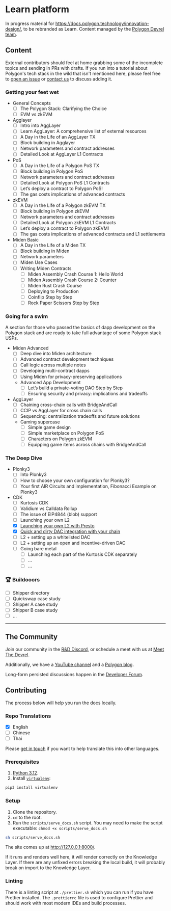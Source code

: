 # Learn platform

In progress material for <https://docs.polygon.technology/innovation-design/>,
to be rebranded as Learn. Content managed by the
[Polygon Devrel team](https://polygon.technology/community/meet-the-devrel).

## Content

External contributors should feel at home grabbing some of the incomplete topics
and sending in PRs with drafts. If you run into a tutorial about Polygon's tech
stack in the wild that isn't mentioned here, please feel free to
[open an issue](https://github.com/0xPolygon/devrel-docs/issues) or
[contact us](https://polygon.technology/community/meet-the-devrel) to discuss
adding it.

### Getting your feet wet

- General Concepts
  - [ ] The Polygon Stack: Clarifying the Choice
  - [ ] EVM vs zkEVM
- Agglayer
  - [ ] Intro into AggLayer
  - [ ] Learn AggLayer: A comprehensive list of external resources
  - [ ] A Day in the Life of an AggLayer TX
  - [ ] Block building in Agglayer
  - [ ] Network parameters and contract addresses
  - [ ] Detailed Look at AggLayer L1 Contracts
- PoS
  - [ ] A Day in the Life of a Polygon PoS TX
  - [ ] Block building in Polygon PoS
  - [ ] Network parameters and contract addresses
  - [ ] Detailed Look at Polygon PoS L1 Contracts
  - [ ] Let’s deploy a contract to Polygon PoS!
  - [ ] The gas costs implications of advanced contracts
- zkEVM
  - [ ] A Day in the Life of a Polygon zkEVM TX
  - [ ] Block building in Polygon zkEVM
  - [ ] Network parameters and contract addresses
  - [ ] Detailed Look at Polygon zkEVM L1 Contracts
  - [ ] Let’s deploy a contract to Polygon zkEVM!
  - [ ] The gas costs implications of advanced contracts and L1 settlements
- Miden Basic
  - [ ] A Day in the Life of a Miden TX
  - [ ] Block building in Miden
  - [ ] Network parameters
  - [ ] Miden Use Cases
  - [ ] Writing Miden Contracts
    - [ ] Miden Assembly Crash Course 1: Hello World
    - [ ] Miden Assembly Crash Course 2: Counter
    - [ ] Miden Rust Crash Course
    - [ ] Deploying to Production
    - [ ] Coinflip Step by Step
    - [ ] Rock Paper Scissors Step by Step

### Going for a swim

A section for those who passed the basics of dapp development on the Polygon
stack and are ready to take full advantage of some Polygon stack USPs.

- Miden Advanced
  - [ ] Deep dive into Miden architecture
  - [ ] Advanced contract development techniques
  - [ ] Call logic across multiple notes
  - [ ] Developing multi-contract dapps
  - [ ] Using Miden for privacy-preserving applications
  - Advanced App Development
    - [ ] Let’s build a private-voting DAO Step by Step
    - [ ] Ensuring security and privacy: implications and tradeoffs
- AggLayer
  - [ ] Chaining cross-chain calls with BridgeAndCall
  - [ ] CCIP vs AggLayer for cross chain calls
  - [ ] Sequencing: centralization tradeoffs and future solutions
  - Gaming supercase
    - [ ] Simple game design
    - [ ] Simple marketplace on Polygon PoS
    - [ ] Characters on Polygon zkEVM
    - [ ] Equipping game items across chains with BridgeAndCall

### The Deep Dive

- Plonky3
  - [ ] Into Plonky3
  - [ ] How to choose your own configuration for Plonky3?
  - [ ] Your first AIR Circuits and implementation, Fibonacci Example on Plonky3
- CDK
  - [ ] Kurtosis CDK
  - [ ] Validium vs Calldata Rollup
  - [ ] The issue of EIP4844 (blob) support
  - [ ] Launching your own L2
  - [x] [Launching your own L2 with Presto](https://blog.jarrodwatts.com/build-your-own-layer-2-blockchain-using-polygon-cdk)
  - [x] [Quick and dirty DAC integration with your chain](https://docs.polygon.technology/cdk/how-to/integrate-da/)
  - [ ] L2 + setting up a whitelisted DAC
  - [ ] L2 + setting up an open and incentive-driven DAC
  - [ ] Going bare metal
    - [ ] Launching each part of the Kurtosis CDK separately
    - [ ] …
    - [ ] …

### 🏆 Buildooors

- [ ] Shipper directory
- [ ] Quickswap case study
- [ ] Shipper A case study
- [ ] Shipper B case study
- [ ] …

---

## The Community

Join our community in the [R&D Discord](https://discord.gg/0xpolygonrnd), or
schedule a meet with us at
[Meet The Devrel](https://polygon.technology/community/meet-the-devrel).

Additionally, we have a [YouTube channel](https://www.youtube.com/@0xPolygonTV)
and a [Polygon blog](https://polygon.technology/blog).

Long-form persisted discussions happen in the
[Developer Forum](https://forum.polygon.technology/).

## Contributing

The process below will help you run the docs locally.

### Repo Translations

- [x] English
- [ ] Chinese
- [ ] Thai

Please [get in touch](https://polygon.technology/community/meet-the-devrel) if
you want to help translate this into other languages.

### Prerequisites

1. [Python 3.12](https://www.python.org/downloads/).
2. Install [`virtualenv`](https://pypi.org/project/virtualenv/):

```sh
pip3 install virtualenv
```

### Setup

1. Clone the repository.
2. `cd` to the root.
3. Run the `scripts/serve_docs.sh` script. You may need to make the script
   executable: `chmod +x scripts/serve_docs.sh`

```sh
sh scripts/serve_docs.sh
```

The site comes up at <http://127.0.0.1:8000/>.

If it runs and renders well here, it will render correctly on the Knowledge
Layer. If there are any unfixed errors breaking the local build, it will
probably break on import to the Knowledge Layer.

### Linting

There is a linting script at `./prettier.sh` which you can run if you have Prettier installed. The `.prettierrc` file is used to configure Prettier and should work with most modern IDEs and build processes.

